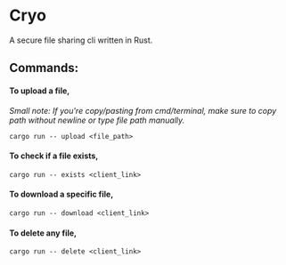 # Cryo
A secure file sharing cli written in Rust.


## Commands:

#### To upload a file, 

*Small note: If you're copy/pasting from cmd/terminal, make sure to copy path without newline or type file path manually.*

```
cargo run -- upload <file_path>
```

#### To check if a file exists, 
```
cargo run -- exists <client_link>
```

#### To download a specific file, 
```
cargo run -- download <client_link>
```

#### To delete any file, 
```
cargo run -- delete <client_link>
```

